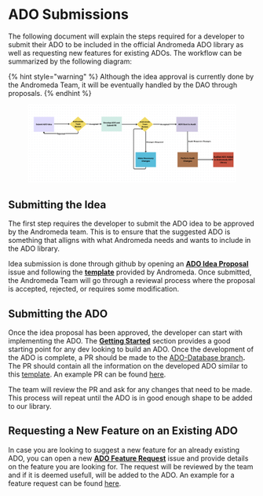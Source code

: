 # ADO Submissions

The following document will explain the steps required for a developer to submit their ADO to be included in the official Andromeda ADO library as well as requesting new features for existing ADOs. The workflow can be summarized by the following diagram:

{% hint style="warning" %}
Although the idea approval is currently done by the Andromeda Team, it will be eventually handled by the DAO through proposals.
{% endhint %}

<figure><img src="../.gitbook/assets/Screen Shot 2024-03-20 at 6.56.18 PM.png" alt=""><figcaption></figcaption></figure>

## Submitting the Idea

The first step requires the developer to submit the  ADO idea to be approved by the Andromeda team. This is to ensure that the suggested ADO is something that alligns with what Andromeda needs and wants to include in the ADO library.&#x20;

Idea submission is done through github by opening an [**ADO Idea Proposal** ](https://github.com/andromedaprotocol/ado-database/issues/new/choose)issue and following the [**template**](https://github.com/andromedaprotocol/ado-database/issues/2) provided by Andromeda. Once submitted, the Andromeda Team will go through a reviewal process where the proposal is accepted, rejected, or requires some modification.

## Submitting the ADO

Once the idea proposal has been approved, the developer can start with implementing the ADO. The [**Getting Started**](getting-started.md) section provides a good starting point for any dev looking to build an ADO. Once the development of the ADO is complete, a PR should be made to the [ADO-Database branch](https://github.com/andromedaprotocol/ado-database)**.** The PR should contain all the information on the developed ADO similar to this [template](https://github.com/andromedaprotocol/ado-database/issues/4). An example PR can be found [here](https://github.com/andromedaprotocol/ado-database/pull/5).

The team will review the PR and ask for any changes that need to be made. This process will repeat until the ADO is in good enough shape to be added to our library.&#x20;

## Requesting a New Feature on an Existing ADO

In case you are looking to suggest a new feature for an already existing ADO, you can open a new [**ADO Feature Request**](https://github.com/andromedaprotocol/ado-database/issues/new/choose) issue and provide details on the feature you are looking for. The request will be reviewed by the team and if it is deemed usefull, will be added to the ADO. An example for a feature request can be found [here](https://github.com/andromedaprotocol/ado-database/issues/3).


